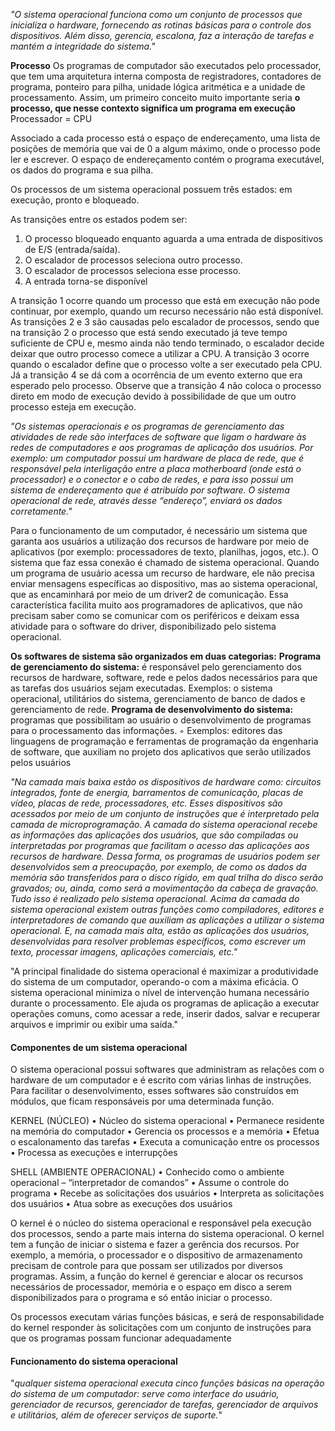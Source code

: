 *"O sistema operacional funciona como um conjunto de processos que inicializa o hardware, fornecendo as rotinas básicas para o controle dos dispositivos. Além disso, gerencia, escalona, faz a interação de tarefas e mantém a integridade do sistema."*

**Processo** Os programas de computador são executados pelo processador, que tem uma arquitetura interna composta de registradores, contadores de programa, ponteiro para pilha, unidade lógica aritmética e a unidade de processamento. Assim, um primeiro conceito muito importante seria **o processo, que nesse contexto significa um programa em execução**
Processador = CPU

Associado a cada processo está o espaço de endereçamento, uma lista de posições de memória que vai de 0 a algum máximo, onde o processo pode ler e escrever. O espaço de endereçamento contém o programa executável, os dados do programa e sua pilha.

Os processos de um sistema operacional possuem três estados: em execução, pronto e bloqueado.

As transições entre os estados podem ser: 
1. O processo bloqueado enquanto aguarda a uma entrada de dispositivos de E/S (entrada/saída). 
2. O escalador de processos seleciona outro processo. 
3. O escalador de processos seleciona esse processo. 
4. A entrada torna-se disponível

A transição 1 ocorre quando um processo que está em execução não pode continuar, por exemplo, quando um recurso necessário não está disponível. As transições 2 e 3 são causadas pelo escalador de processos, sendo que na transição 2 o processo que está sendo executado já teve tempo suficiente de CPU e, mesmo ainda não tendo terminado, o escalador decide deixar que outro processo comece a utilizar a CPU. A transição 3 ocorre quando o escalador define que o processo volte a ser executado pela CPU. Já a transição 4 se dá com a ocorrência de um evento externo que era esperado pelo processo. Observe que a transição 4 não coloca o processo direto em modo de execução devido à possibilidade de que um outro processo esteja em execução.

*"Os sistemas operacionais e os programas de gerenciamento das atividades de rede são interfaces de software que ligam o hardware às redes de computadores e aos programas de aplicação dos usuários. Por exemplo: um computador possui um hardware de placa de rede, que é responsável pela interligação entre a placa motherboard (onde está o processador) e o conector e o cabo de redes, e para isso possui um sistema de endereçamento que é atribuído por software. O sistema operacional de rede, através desse “endereço”, enviará os dados corretamente."*

Para o funcionamento de um computador, é necessário um sistema que garanta aos usuários a utilização dos recursos de hardware por meio de aplicativos (por exemplo: processadores de texto, planilhas, jogos, etc.). O sistema que faz essa conexão é chamado de sistema operacional. Quando um programa de usuário acessa um recurso de hardware, ele não precisa enviar mensagens específicas ao dispositivo, mas ao sistema operacional, que as encaminhará por meio de um driver2 de comunicação. Essa característica facilita muito aos programadores de aplicativos, que não precisam saber como se comunicar com os periféricos e deixam essa atividade para o software do driver, disponibilizado pelo sistema operacional.

**Os softwares de sistema são organizados em duas categorias:** 
**Programa de gerenciamento do sistema:** é responsável pelo gerenciamento dos recursos de hardware, software, rede e pelos dados necessários para que as tarefas dos usuários sejam executadas. Exemplos: o sistema operacional, utilitários do sistema, gerenciamento de banco de dados e gerenciamento de rede.
**Programa de desenvolvimento do sistema:**  programas que possibilitam ao usuário o desenvolvimento de programas para o processamento das informações. ◦ Exemplos: editores das linguagens de programação e ferramentas de programação da engenharia de software, que auxiliam no projeto dos aplicativos que serão utilizados pelos usuários

*"Na camada mais baixa estão os dispositivos de hardware como: circuitos integrados, fonte de energia, barramentos de comunicação, placas de vídeo, placas de rede, processadores, etc. Esses dispositivos são acessados por meio de um conjunto de instruções que é interpretado pela camada de microprogramação. A camada do sistema operacional recebe as informações das aplicações dos usuários, que são compiladas ou interpretadas por programas que facilitam o acesso das aplicações aos recursos de hardware. Dessa forma, os programas de usuários podem ser desenvolvidos sem a preocupação, por exemplo, de como os dados da memória são transferidos para o disco rígido, em qual trilha do disco serão gravados; ou, ainda, como será a movimentação da cabeça de gravação. Tudo isso é realizado pelo sistema operacional. Acima da camada do sistema operacional existem outras funções como compiladores, editores e interpretadores de comando que auxiliam as aplicações a utilizar o sistema operacional. E, na camada mais alta, estão as aplicações dos usuários, desenvolvidas para resolver problemas específicos, como escrever um texto, processar imagens, aplicações comerciais, etc."*

"A principal finalidade do sistema operacional é maximizar a produtividade do sistema de um computador, operando-o com a máxima eficácia. O sistema operacional minimiza o nível de intervenção humana necessário durante o processamento. Ele ajuda os programas de aplicação a executar operações comuns, como acessar a rede, inserir dados, salvar e recuperar arquivos e imprimir ou exibir uma saída."

#### Componentes de um sistema operacional
O sistema operacional possui softwares que administram as relações com o hardware de um computador e é escrito com várias linhas de instruções. Para facilitar o desenvolvimento, esses softwares são construídos em módulos, que ficam responsáveis por uma determinada função.


KERNEL (NÚCLEO) 
• Núcleo do sistema operacional
• Permanece residente na memória do computador
• Gerencia os processos e a memória
• Efetua o escalonamento das tarefas
• Executa a comunicação entre os processos
• Processa as execuções e interrupções

SHELL (AMBIENTE OPERACIONAL)
• Conhecido como o ambiente operacional –
“interpretador de comandos”
• Assume o controle do programa
• Recebe as solicitações dos usuários
• Interpreta as solicitações dos usuários
• Atua sobre as execuções dos usuários

O kernel é o núcleo do sistema operacional e responsável pela execução dos processos, sendo a parte mais interna do sistema operacional. O kernel tem a função de iniciar o sistema e fazer a gerência dos recursos. Por exemplo, a memória, o processador e o dispositivo de armazenamento precisam de controle para que possam ser utilizados por diversos programas. Assim, a função do kernel é gerenciar e alocar os recursos necessários de processador, memória e o espaço em disco a serem disponibilizados para o programa e só então iniciar o processo.

Os processos executam várias funções básicas, e será de responsabilidade do kernel responder às solicitações com um conjunto de instruções para que os programas possam funcionar adequadamente

#### Funcionamento do sistema operacional 
"*qualquer sistema operacional executa cinco funções básicas na operação do sistema de um computador: serve como interface do usuário, gerenciador de recursos, gerenciador de tarefas, gerenciador de arquivos e utilitários, além de oferecer serviços de suporte.*"